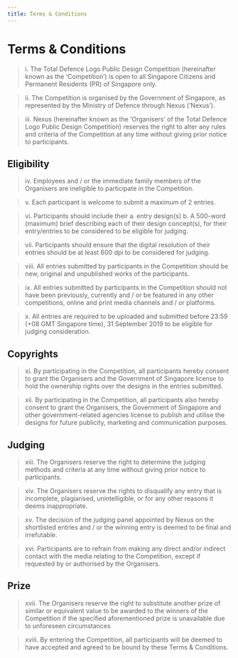 ```yaml
---
title: Terms & Conditions
---
```


# Terms & Conditions

> i. The Total Defence Logo Public Design Competition (hereinafter known as the ‘Competition’) is open to all Singapore Citizens and Permanent Residents (PR) of Singapore only.

> ii. The Competition is organised by the Government of Singapore, as represented by the Ministry of Defence through Nexus (‘Nexus’).

> iii. Nexus (hereinafter known as the ‘Organisers’ of the Total Defence Logo Public Design Competition) reserves the right to alter any rules and criteria of the Competition at any time without giving prior notice to participants.

## Eligibility

> iv. Employees and / or the immediate family members of the Organisers are ineligible to participate in the Competition.

> v. Each participant is welcome to submit a maximum of 2 entries.

> vi. Participants should include their a. entry design(s) b. A 500-word (maximum) brief describing each of their design concept(s), for their entry/entries to be considered to be eligible for judging.

> vii. Participants should ensure that the digital resolution of their entries should be at least 600 dpi to be considered for judging.

> viii. All entries submitted by participants in the Competition should be new, original and unpublished works of the participants.

> ix. All entries submitted by participants in the Competition should not have been previously, currently and / or be featured in any other competitions, online and print media channels and / or platforms.

> x. All entries are required to be uploaded and submitted before 23:59 (+08 GMT Singapore time), 31 September 2019 to be eligible for judging consideration.

## Copyrights

> xi. By participating in the Competition, all participants hereby consent to grant the Organisers and the Government of Singapore license to hold the ownership rights over the designs in the entries submitted.

> xii. By participating in the Competition, all participants also hereby consent to grant the Organisers, the Government of Singapore and other government-related agencies license to publish and utilise the designs for future publicity, marketing and communication purposes.

## Judging

> xiii. The Organisers reserve the right to determine the judging methods and criteria at any time without giving prior notice to participants.

> xiv. The Organisers reserve the rights to disqualify any entry that is incomplete, plagiarised, unintelligible, or for any other reasons it deems inappropriate.

> xv. The decision of the judging panel appointed by Nexus on the shortlisted entries and / or the winning entry is deemed to be final and irrefutable.

> xvi. Participants are to refrain from making any direct and/or indirect contact with the media relating to the Competition, except if requested by or authorised by the Organisers.

## Prize

> xvii. The Organisers reserve the right to substitute another prize of similar or equivalent value to be awarded to the winners of the Competition if the specified aforementioned prize is unavailable due to unforeseen circumstances

> xviii. By entering the Competition, all participants will be deemed to have accepted and agreed to be bound by these Terms &amp; Conditions.
